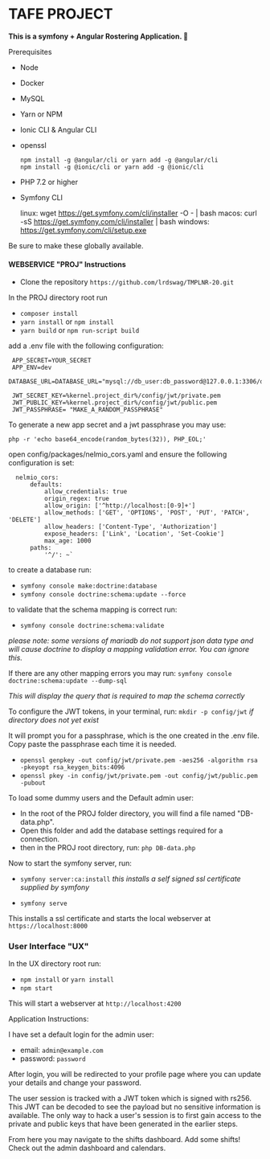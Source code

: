 #  TAFE PROJECT
**This is a symfony + Angular Rostering Application. 📅**

Prerequisites 
- Node 
- Docker
- MySQL 
- Yarn or NPM
- Ionic CLI & Angular CLI
- openssl

      npm install -g @angular/cli or yarn add -g @angular/cli
      npm install -g @ionic/cli or yarn add -g @ionic/cli
      
- PHP 7.2 or higher
- Symfony CLI 


    linux: wget https://get.symfony.com/cli/installer -O - | bash
    macos: curl -sS https://get.symfony.com/cli/installer | bash
    windows: https://get.symfony.com/cli/setup.exe
      
Be sure to make these globally available.

#### WEBSERVICE "PROJ" Instructions
- Clone the repository `https://github.com/lrdswag/TMPLNR-20.git`

In the PROJ directory root run
 
- `composer install`
- `yarn install` or `npm install`
- `yarn build` or `npm run-script build`

add a .env file with the following configuration: 

     APP_SECRET=YOUR_SECRET
     APP_ENV=dev
     DATABASE_URL=DATABASE_URL="mysql://db_user:db_password@127.0.0.1:3306/db_name"
     
     JWT_SECRET_KEY=%kernel.project_dir%/config/jwt/private.pem
     JWT_PUBLIC_KEY=%kernel.project_dir%/config/jwt/public.pem
     JWT_PASSPHRASE= "MAKE_A_RANDOM_PASSPHRASE"
     
To generate a new app secret and a jwt passphrase you may use:

`php -r 'echo base64_encode(random_bytes(32)), PHP_EOL;'`

open config/packages/nelmio_cors.yaml and ensure the following configuration is set:

      nelmio_cors:
          defaults:
              allow_credentials: true
              origin_regex: true
              allow_origin: ['^http://localhost:[0-9]+']
              allow_methods: ['GET', 'OPTIONS', 'POST', 'PUT', 'PATCH', 'DELETE']
              allow_headers: ['Content-Type', 'Authorization']
              expose_headers: ['Link', 'Location', 'Set-Cookie']
              max_age: 1000
          paths:
              '^/': ~`

to create a database run: 
- `symfony console make:doctrine:database`
- `symfony console doctrine:schema:update --force`

to validate that the schema mapping is correct run:
- `symfony console doctrine:schema:validate` 

_please note: some versions of mariadb do not support json data type and will cause doctrine to display a mapping validation error. You can ignore this._

If there are any other mapping errors you may run: `symfony console doctrine:schema:update --dump-sql` 

_This will display the query that is required to map the schema correctly_

To configure the JWT tokens, in your terminal, run: `mkdir -p config/jwt` _if directory does not yet exist_

It will prompt you for a passphrase, which is the one created in the .env file. Copy paste the passphrase each time it is needed.

- `openssl genpkey -out config/jwt/private.pem -aes256 -algorithm rsa -pkeyopt rsa_keygen_bits:4096`
- `openssl pkey -in config/jwt/private.pem -out config/jwt/public.pem -pubout`

To load some dummy users and the Default admin user: 

- In the root of the PROJ folder directory, you will find a file named "DB-data.php".
- Open this folder and add the database settings required for a connection.
- then in the PROJ root directory, run: `php DB-data.php`


Now to start the symfony server, run:
 - `symfony server:ca:install`
 _this installs a self signed ssl certificate supplied by symfony_
 
 - `symfony serve`

 This installs a ssl certificate and starts the local webserver at `https://localhost:8000` 

### User Interface "UX"

In the UX directory root run:
 
- `npm install` or `yarn install`
- `npm start`

This will start a webserver at `http://localhost:4200`

Application Instructions:

I have set a default login for the admin user: 

- email: `admin@example.com`
- password: `password`

After login, you will be redirected to your profile page where you can update your details and change your password.

The user session is tracked with a JWT token which is signed with rs256.
This JWT can be decoded to see the payload but no sensitive information is available.
The only way to hack a user's session is to first gain access to the private and public keys that have been generated in the earlier steps.


From here you may navigate to the shifts dashboard. Add some shifts! Check out the admin dashboard and calendars.


